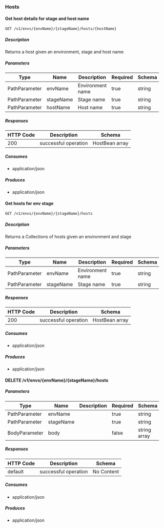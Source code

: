 ### Hosts
#### Get host details for stage and host name
```
GET /v1/envs/{envName}/{stageName}/hosts/{hostName}
```

##### Description

Returns a host given an environment, stage and host name

##### Parameters
|Type|Name|Description|Required|Schema|Default|
|----|----|----|----|----|----|
|PathParameter|envName|Environment name|true|string||
|PathParameter|stageName|Stage name|true|string||
|PathParameter|hostName|Host name|true|string||


##### Responses
|HTTP Code|Description|Schema|
|----|----|----|
|200|successful operation|HostBean array|


##### Consumes

* application/json

##### Produces

* application/json

#### Get hosts for env stage
```
GET /v1/envs/{envName}/{stageName}/hosts
```

##### Description

Returns a Collections of hosts given an environment and stage

##### Parameters
|Type|Name|Description|Required|Schema|Default|
|----|----|----|----|----|----|
|PathParameter|envName|Environment name|true|string||
|PathParameter|stageName|Stage name|true|string||


##### Responses
|HTTP Code|Description|Schema|
|----|----|----|
|200|successful operation|HostBean array|


##### Consumes

* application/json

##### Produces

* application/json

#### DELETE /v1/envs/{envName}/{stageName}/hosts
##### Parameters
|Type|Name|Description|Required|Schema|Default|
|----|----|----|----|----|----|
|PathParameter|envName||true|string||
|PathParameter|stageName||true|string||
|BodyParameter|body||false|string array||


##### Responses
|HTTP Code|Description|Schema|
|----|----|----|
|default|successful operation|No Content|


##### Consumes

* application/json

##### Produces

* application/json

